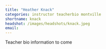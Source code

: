 ```yaml
---
title: "Heather Knack"
categories: instructor teacherbio montville
shortname: knack
headshot: /images/headshots/knack.jpeg
email:
---
```

Teacher bio information to come
